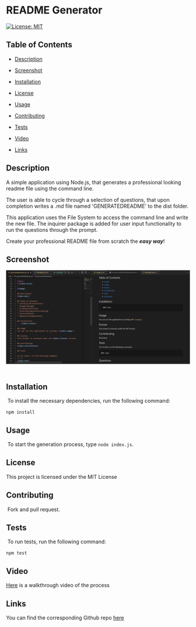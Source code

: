 # README Generator

[![License: MIT](https://img.shields.io/badge/License-MIT-yellow.svg)](https://opensource.org/licenses/MIT)
## Table of Contents 
* [Description](#description​)

* [Screenshot](#screenshot)

* [Installation](#installation)

* [License](#license)
​
* [Usage](#usage)
​
* [Contributing](#contributing)

* [Tests](#tests)

* [Video](#video)

* [Links](#links)

## Description​

A simple application using Node.js, that generates a professional looking readme file using the command line.

The user is able to cycle through a selection of questions, that upon completion writes a .md file named 'GENERATEDREADME' to the dist folder.

This application uses the File System to access the command line and write the new file. The inquirer package is added for user input functionality to run the questions through the prompt.

Create your professional README file from scratch the **_easy way_**!

## Screenshot

![README Screenshot](./assets/generating.PNG)
​
## Installation
​
To install the necessary dependencies, run the following command:
​
```
npm install
```

## Usage
​
To start the generation process, type `node index.js`.
​
## License


This project is licensed under the MIT License

    
## Contributing
​
Fork and pull request.
​
## Tests
​
To run tests, run the following command:
​
```
npm test
```

## Video
[Here](https://drive.google.com/file/d/1Fku9YmGuYt_LIIl4n_dsuga4M-NIaAon/view) is a walkthrough video of the process

## Links
You can find the corresponding Github repo [here](https://github.com/nattytatat/readme-generator)

